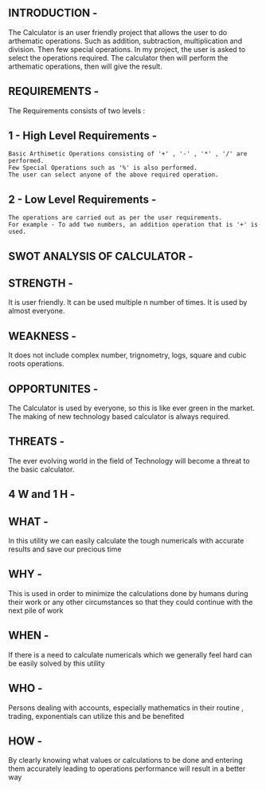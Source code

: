 INTRODUCTION -
---------------------------------------------------------------------------------------------------------------------------------------------------------------------------------

The Calculator is an user friendly project that allows the user to do arthematic operations. Such as addition, subtraction, multiplication and division. Then few special operations. 
In my project, the user is asked to select the operations required. The calculator then will perform the arthematic operations, then will give the result.

REQUIREMENTS - 
---------------------------------------------------------------------------------------------------------------------------------------------------------------------------------

The Requirements consists of two levels :

1 - High Level Requirements - 
---------------------------------------------------------------------------------------------------------------------------------------------------------------------------------
    Basic Arthimetic Operations consisting of '+' , '-' , '*' , '/' are performed.
    Few Special Operations such as '%' is also performed.
    The user can select anyone of the above required operation.

2 - Low Level Requirements -
---------------------------------------------------------------------------------------------------------------------------------------------------------------------------------
    The operations are carried out as per the user requirements. 
    For example - To add two numbers, an addition operation that is '+' is used.
    
SWOT ANALYSIS OF CALCULATOR - 
---------------------------------------------------------------------------------------------------------------------------------------------------------------------------------

STRENGTH -
---------------------------------------------------------------------------------------------------------------------------------------------------------------------------------
It is user friendly.
It can be used multiple n number of times.
It is used by almost everyone.

WEAKNESS -
---------------------------------------------------------------------------------------------------------------------------------------------------------------------------------
 It does not include complex number, trignometry, logs, square and cubic roots operations.

OPPORTUNITES - 
---------------------------------------------------------------------------------------------------------------------------------------------------------------------------------
 The Calculator is used by everyone, so this is like ever green in the market. 
 The making of new technology based calculator is always required.

THREATS - 
---------------------------------------------------------------------------------------------------------------------------------------------------------------------------------
 The ever evolving world in the field of Technology will become a threat to the basic calculator.

4 W and 1 H -
---------------------------------------------------------------------------------------------------------------------------------------------------------------------------------

WHAT -
---------------------------------------------------------------------------------------------------------------------------------------------------------------------------------
In this utility we can easily calculate the tough numericals with accurate results and save our precious time

WHY - 
---------------------------------------------------------------------------------------------------------------------------------------------------------------------------------
This is used in order to minimize the calculations done by humans during their work or any other circumstances so that they could continue with the next pile of work

WHEN - 
---------------------------------------------------------------------------------------------------------------------------------------------------------------------------------
If there is a need to calculate numericals which we generally feel hard can be easily solved by this utility 

WHO - 
---------------------------------------------------------------------------------------------------------------------------------------------------------------------------------
Persons dealing with accounts, especially mathematics in their routine , trading, exponentials can utilize this and be benefited 

HOW - 
---------------------------------------------------------------------------------------------------------------------------------------------------------------------------------
By clearly knowing what values or calculations to be done and entering them accurately leading to operations performance will result in a better way
